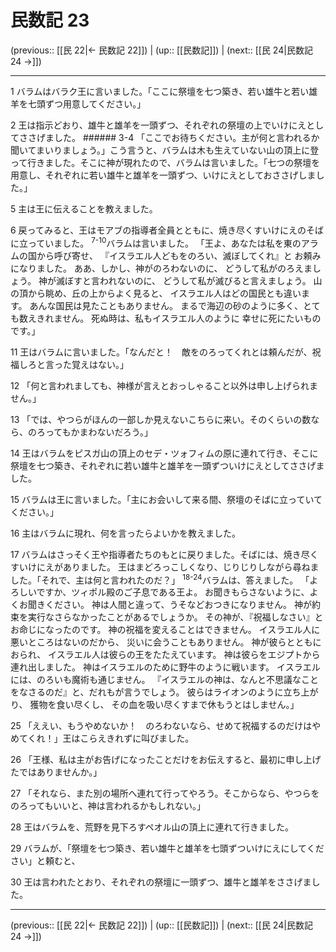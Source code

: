 # 民数記 23

(previous:: [[民 22|← 民数記 22]]) | (up:: [[民数記]]) | (next:: [[民 24|民数記 24 →]])

***




1 
バラムはバラク王に言いました。「ここに祭壇を七つ築き、若い雄牛と若い雄羊を七頭ずつ用意してください。」 



2 
王は指示どおり、雄牛と雄羊を一頭ずつ、それぞれの祭壇の上でいけにえとしてささげました。 ###### 3-4 「ここでお待ちください。主が何と言われるか聞いてまいりましょう。」こう言うと、バラムは木も生えていない山の頂上に登って行きました。そこに神が現れたので、バラムは言いました。「七つの祭壇を用意し、それぞれに若い雄牛と雄羊を一頭ずつ、いけにえとしておささげしました。」 



5 
主は王に伝えることを教えました。 



6 
戻ってみると、王はモアブの指導者全員とともに、焼き尽くすいけにえのそばに立っていました。 <sup class="versenum">7-10</sup>バラムは言いました。 「王よ、あなたは私を東のアラムの国から呼び寄せ、 『イスラエル人どもをのろい、滅ぼしてくれ』と お頼みになりました。 ああ、しかし、神がのろわないのに、 どうして私がのろえましょう。 神が滅ぼすと言われないのに、 どうして私が滅びると言えましょう。 山の頂から眺め、丘の上からよく見ると、 イスラエル人はどの国民とも違います。 あんな国民は見たこともありません。 まるで海辺の砂のように多く、とても数えきれません。 死ぬ時は、私もイスラエル人のように 幸せに死にたいものです。」 



11 
王はバラムに言いました。「なんだと！　敵をのろってくれとは頼んだが、祝福しろと言った覚えはない。」 



12 
「何と言われましても、神様が言えとおっしゃること以外は申し上げられません。」 



13 
「では、やつらがほんの一部しか見えないこちらに来い。そのくらいの数なら、のろってもかまわないだろう。」 



14 
王はバラムをピスガ山の頂上のセデ・ツォフィムの原に連れて行き、そこに祭壇を七つ築き、それぞれに若い雄牛と雄羊を一頭ずついけにえとしてささげました。 



15 
バラムは王に言いました。「主にお会いして来る間、祭壇のそばに立っていてください。」 



16 
主はバラムに現れ、何を言ったらよいかを教えました。 



17 
バラムはさっそく王や指導者たちのもとに戻りました。そばには、焼き尽くすいけにえがありました。 王はまどろっこしくなり、じりじりしながら尋ねました。「それで、主は何と言われたのだ？」 <sup class="versenum">18-24</sup>バラムは、答えました。 「よろしいですか、ツィポル殿のご子息である王よ。 お聞きもらさないように、よくお聞きください。 神は人間と違って、うそなどおつきになりません。 神が約束を実行なさらなかったことがあるでしょうか。 その神が、『祝福しなさい』とお命じになったのです。 神の祝福を変えることはできません。 イスラエル人に悪いところはないのだから、 災いに会うこともありません。 神が彼らとともにおられ、 イスラエル人は彼らの王をたたえています。 神は彼らをエジプトから連れ出しました。 神はイスラエルのために野牛のように戦います。 イスラエルには、のろいも魔術も通じません。 『イスラエルの神は、なんと不思議なことをなさるのだ』と、だれもが言うでしょう。 彼らはライオンのように立ち上がり、 獲物を食い尽くし、 その血を吸い尽くすまで休もうとはしません。」 



25 
「ええい、もうやめないか！　のろわないなら、せめて祝福するのだけはやめてくれ！」王はこらえきれずに叫びました。 



26 
「王様、私は主がお告げになったことだけをお伝えすると、最初に申し上げたではありませんか。」 



27 
「それなら、また別の場所へ連れて行ってやろう。そこからなら、やつらをのろってもいいと、神は言われるかもしれない。」 



28 
王はバラムを、荒野を見下ろすペオル山の頂上に連れて行きました。 



29 
バラムが、「祭壇を七つ築き、若い雄牛と雄羊を七頭ずついけにえにしてください」と頼むと、 



30 
王は言われたとおり、それぞれの祭壇に一頭ずつ、雄牛と雄羊をささげました。

***

(previous:: [[民 22|← 民数記 22]]) | (up:: [[民数記]]) | (next:: [[民 24|民数記 24 →]])
